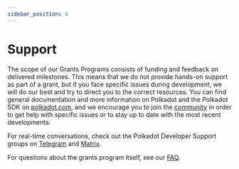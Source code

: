 ```yaml
---
sidebar_position: 4
---
```


# Support

The scope of our Grants Programs consists of funding and feedback on delivered milestones. This means that we do not provide hands-on support as part of a grant, but if you face specific issues during development, we will do our best and try to direct you to the correct resources. You can find general documentation and more information on Polkadot and the Polkadot SDK on [polkadot.com](https://docs.polkadot.com/), and we encourage you to join the [community](https://polkadot.com/community/) in order to get help with specific issues or to stay up to date with the most recent developments. 

For real-time conversations, check out the Polkadot Developer Support groups on [Telegram](https://t.me/substratedevs) and [Matrix](https://matrix.to/#/#substratedevs:matrix.org).

For questions about the grants program itself, see our [FAQ](docs/faq.md#frequently-asked-questions).
